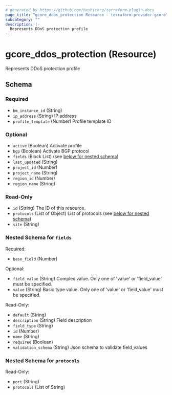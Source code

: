 ```yaml
---
# generated by https://github.com/hashicorp/terraform-plugin-docs
page_title: "gcore_ddos_protection Resource - terraform-provider-gcore"
subcategory: ""
description: |-
  Represents DDoS protection profile
---
```


# gcore_ddos_protection (Resource)

Represents DDoS protection profile



<!-- schema generated by tfplugindocs -->
## Schema

### Required

- `bm_instance_id` (String)
- `ip_address` (String) IP address
- `profile_template` (Number) Profile template ID

### Optional

- `active` (Boolean) Activate profile
- `bgp` (Boolean) Activate BGP protocol
- `fields` (Block List) (see [below for nested schema](#nestedblock--fields))
- `last_updated` (String)
- `project_id` (Number)
- `project_name` (String)
- `region_id` (Number)
- `region_name` (String)

### Read-Only

- `id` (String) The ID of this resource.
- `protocols` (List of Object) List of protocols (see [below for nested schema](#nestedatt--protocols))
- `site` (String)

<a id="nestedblock--fields"></a>
### Nested Schema for `fields`

Required:

- `base_field` (Number)

Optional:

- `field_value` (String) Complex value. Only one of 'value' or 'field_value' must be specified.
- `value` (String) Basic type value. Only one of 'value' or 'field_value' must be specified.

Read-Only:

- `default` (String)
- `description` (String) Field description
- `field_type` (String)
- `id` (Number)
- `name` (String)
- `required` (Boolean)
- `validation_schema` (String) Json schema to validate field_values


<a id="nestedatt--protocols"></a>
### Nested Schema for `protocols`

Read-Only:

- `port` (String)
- `protocols` (List of String)
